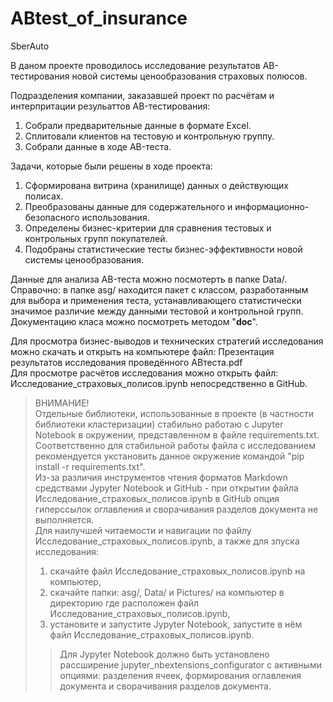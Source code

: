 # ABtest_of_insurance
SberAuto

В даном проекте проводилось исследование результатов AB-тестирования новой системы ценообразования страховых полюсов.  
  
Подразделения компании, заказавшей проект по расчётам и интерпритации резульаттов AB-тестирования:
1) Собрали предварительные данные в формате Excel.
2) Сплитовали клиентов на тестовую и контрольную группу.
3) Собрали данные в ходе AB-теста.
  
Задачи, которые были решены в ходе проекта:
1) Сформирована витрина (хранилище) данных о действующих полисах.
2) Преобразованы данные для содержательного и информационно-безопасного использования.
3) Определены бизнес-критерии для сравнения тестовых и контрольных групп покупателей.
4) Подобраны статистические тесты бизнес-эффективности новой системы ценообразования.

Данные для анализа AB-теста можно посмотерть в папке Data/.  
Справочно: в папке asg/ находится пакет с классом, разработанным для выбора и применения теста, устанавливающего статистически значимое различие между данными тестовой и контрольной групп. Документацию класа можно посмотреть методом "__doc__".

Для просмотра бизнес-выводов и технических стратегий исследования можно скачать и открыть на компьютере файл: Презентация результатов исследования проведённого ABтеста.pdf   
Для просмотре расчётов исследования можно открыть файл: Исследование_страховых_полисов.ipynb непосредственно в GitHub.
> ВНИМАНИЕ!  
> Отдельные библиотеки, использованные в проекте (в частности библиотеки кластеризации) стабильно работаю c Jupyter Notebook в окружении, представленном в файле requirements.txt. Соответственно для стабильной работы файла с исследованием рекомендуется укстановить данное окружение командой "pip install -r requirements.txt".  
> Из-за различия инструментов чтения форматов Markdown средствами Jypyter Notebook и GitHub - при открытии файла Исследование_страховых_полисов.ipynb в GitHub опция гиперссылок оглавления и сворачивания разделов документа не выполняется.  
> Для наилучшей читаемости и навигации по файлу Исследование_страховых_полисов.ipynb, а также для зпуска исследования:
> 1. скачайте файл Исследование_страховых_полисов.ipynb на компьютер,
> 2. скачайте папки: asg/, Data/ и Pictures/ на компьютер в директорию где расположен файл Исследование_страховых_полисов.ipynb,
> 3. установите и запустите Jypyter Notebook, запустите в нём файл Исследование_страховых_полисов.ipynb.
>> Для Jypyter Notebook должно быть установлено рассширение jupyter_nbextensions_configurator с активными опциями: разделения ячеек, формирования оглавления документа и сворачивания разделов документа.
